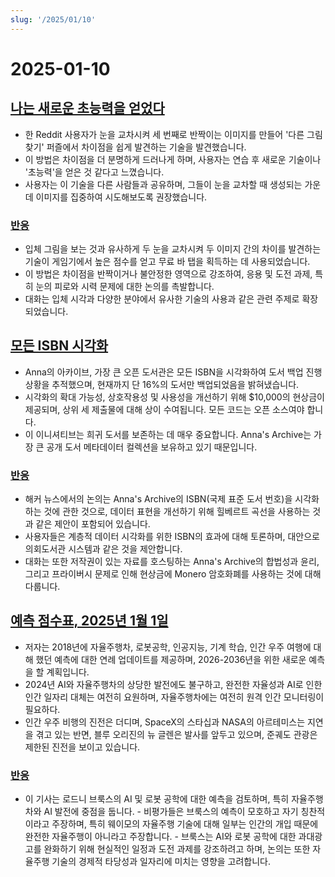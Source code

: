 ```yaml
---
slug: '/2025/01/10'
---
```


# 2025-01-10

## [나는 새로운 초능력을 얻었다](https://danielwirtz.com/blog/spot-the-difference-superpower)

- 한 Reddit 사용자가 눈을 교차시켜 세 번째로 반짝이는 이미지를 만들어 '다른 그림 찾기' 퍼즐에서 차이점을 쉽게 발견하는 기술을 발견했습니다.
- 이 방법은 차이점을 더 분명하게 드러나게 하며, 사용자는 연습 후 새로운 기술이나 '초능력'을 얻은 것 같다고 느꼈습니다.
- 사용자는 이 기술을 다른 사람들과 공유하며, 그들이 눈을 교차할 때 생성되는 가운데 이미지를 집중하여 시도해보도록 권장했습니다.

### [반응](https://news.ycombinator.com/item?id=42655870)

- 입체 그림을 보는 것과 유사하게 두 눈을 교차시켜 두 이미지 간의 차이를 발견하는 기술이 게임기에서 높은 점수를 얻고 무료 바 탭을 획득하는 데 사용되었습니다.
- 이 방법은 차이점을 반짝이거나 불안정한 영역으로 강조하여, 응용 및 도전 과제, 특히 눈의 피로와 시력 문제에 대한 논의를 촉발합니다.
- 대화는 입체 시각과 다양한 분야에서 유사한 기술의 사용과 같은 관련 주제로 확장되었습니다.

## [모든 ISBN 시각화](https://annas-archive.org/blog/all-isbns.html)

- Anna의 아카이브, 가장 큰 오픈 도서관은 모든 ISBN을 시각화하여 도서 백업 진행 상황을 추적했으며, 현재까지 단 16%의 도서만 백업되었음을 밝혀냈습니다.
- 시각화의 확대 가능성, 상호작용성 및 사용성을 개선하기 위해 $10,000의 현상금이 제공되며, 상위 세 제출물에 대해 상이 수여됩니다. 모든 코드는 오픈 소스여야 합니다.
- 이 이니셔티브는 희귀 도서를 보존하는 데 매우 중요합니다. Anna's Archive는 가장 큰 공개 도서 메타데이터 컬렉션을 보유하고 있기 때문입니다.

### [반응](https://news.ycombinator.com/item?id=42652577)

- 해커 뉴스에서의 논의는 Anna's Archive의 ISBN(국제 표준 도서 번호)을 시각화하는 것에 관한 것으로, 데이터 표현을 개선하기 위해 힐베르트 곡선을 사용하는 것과 같은 제안이 포함되어 있습니다.
- 사용자들은 계층적 데이터 시각화를 위한 ISBN의 효과에 대해 토론하며, 대안으로 의회도서관 시스템과 같은 것을 제안합니다.
- 대화는 또한 저작권이 있는 자료를 호스팅하는 Anna's Archive의 합법성과 윤리, 그리고 프라이버시 문제로 인해 현상금에 Monero 암호화폐를 사용하는 것에 대해 다룹니다.

## [예측 점수표, 2025년 1월 1일](https://rodneybrooks.com/predictions-scorecard-2025-january-01/)

- 저자는 2018년에 자율주행차, 로봇공학, 인공지능, 기계 학습, 인간 우주 여행에 대해 했던 예측에 대한 연례 업데이트를 제공하며, 2026-2036년을 위한 새로운 예측을 할 계획입니다.
- 2024년 AI와 자율주행차의 상당한 발전에도 불구하고, 완전한 자율성과 AI로 인한 인간 일자리 대체는 여전히 요원하며, 자율주행차에는 여전히 원격 인간 모니터링이 필요하다.
- 인간 우주 비행의 진전은 더디며, SpaceX의 스타십과 NASA의 아르테미스는 지연을 겪고 있는 반면, 블루 오리진의 뉴 글렌은 발사를 앞두고 있으며, 준궤도 관광은 제한된 진전을 보이고 있습니다.

### [반응](https://news.ycombinator.com/item?id=42651275)

- 이 기사는 로드니 브룩스의 AI 및 로봇 공학에 대한 예측을 검토하며, 특히 자율주행차와 AI 발전에 중점을 둡니다. - 비평가들은 브룩스의 예측이 모호하고 자기 칭찬적이라고 주장하며, 특히 웨이모의 자율주행 기술에 대해 일부는 인간의 개입 때문에 완전한 자율주행이 아니라고 주장합니다. - 브룩스는 AI와 로봇 공학에 대한 과대광고를 완화하기 위해 현실적인 일정과 도전 과제를 강조하려고 하며, 논의는 또한 자율주행 기술의 경제적 타당성과 일자리에 미치는 영향을 고려합니다.

<head>
  <meta property="og:title" content="나는 새로운 초능력을 얻었다" />
  <meta property="og:type" content="website" />
  <meta property="og:image" content="https://og.cho.sh/api/og/?title=%EB%82%98%EB%8A%94%20%EC%83%88%EB%A1%9C%EC%9A%B4%20%EC%B4%88%EB%8A%A5%EB%A0%A5%EC%9D%84%20%EC%96%BB%EC%97%88%EB%8B%A4&subheading=2025%EB%85%84%201%EC%9B%94%2010%EC%9D%BC%20%EA%B8%88%EC%9A%94%EC%9D%BC%3A%20%ED%95%B4%EC%BB%A4%EB%89%B4%EC%8A%A4%20%EC%9A%94%EC%95%BD" />
</head>
